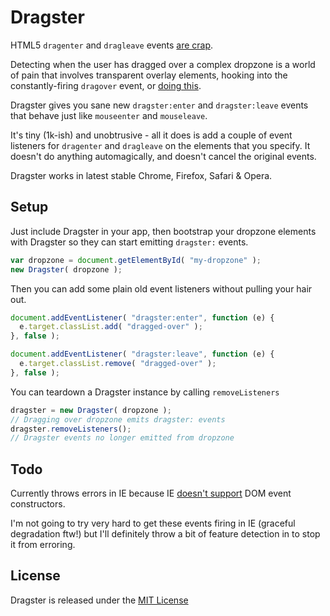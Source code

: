 # Dragster
HTML5 `dragenter` and `dragleave` events [are crap](http://www.quirksmode.org/blog/archives/2009/09/the_html5_drag.html). 

Detecting when the user has dragged over a complex dropzone is a world of pain that involves transparent overlay elements, hooking into the constantly-firing `dragover` event, or [doing this](http://stackoverflow.com/a/10906204/91934).

Dragster gives you sane new `dragster:enter` and `dragster:leave` events that behave just like `mouseenter` and `mouseleave`.

It's tiny (1k-ish) and unobtrusive - all it does is add a couple of event listeners for `dragenter` and `dragleave` on the elements that you specify. It doesn't do anything automagically, and doesn't cancel the original events.

Dragster works in latest stable Chrome, Firefox, Safari & Opera.

## Setup

Just include Dragster in your app, then bootstrap your dropzone elements with Dragster so they can start emitting `dragster:` events. 

```javascript
var dropzone = document.getElementById( "my-dropzone" );
new Dragster( dropzone );
```

Then you can add some plain old event listeners without pulling your hair out.

```javascript
document.addEventListener( "dragster:enter", function (e) {
  e.target.classList.add( "dragged-over" );
}, false );

document.addEventListener( "dragster:leave", function (e) {
  e.target.classList.remove( "dragged-over" );
}, false );
```

You can teardown a Dragster instance by calling `removeListeners`

```javascript
dragster = new Dragster( dropzone );
// Dragging over dropzone emits dragster: events
dragster.removeListeners();
// Dragster events no longer emitted from dropzone
```

## Todo
Currently throws errors in IE because IE [doesn't support](http://www.2ality.com/2013/06/triggering-events.html) DOM event constructors.

I'm not going to try very hard to get these events firing in IE (graceful degradation ftw!) but I'll definitely throw a bit of feature detection in to stop it from erroring.

## License
Dragster is released under the [MIT License](http://ben.mit-license.org/)
